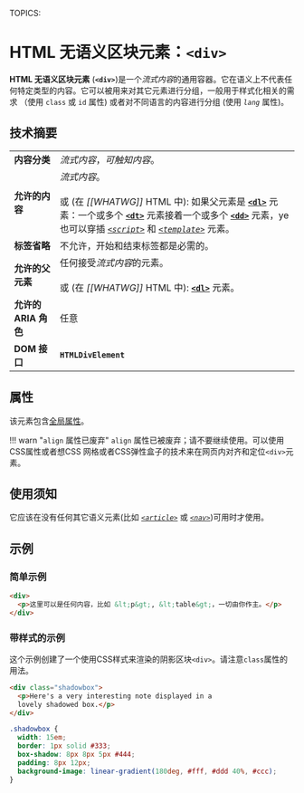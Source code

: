 TOPICS: <div>

# HTML 无语义区块元素：`<div>`

**HTML 无语义区块元素** (**`<div>`**)是一个*流式内容*的通用容器。它在语义上不代表任何特定类型的内容。它可以被用来对其它元素进行分组，一般用于样式化相关的需求
（使用 `class` 或 `id` 属性) 或者对不同语言的内容进行分组 (使用 *`lang`* 属性)。

## 技术摘要

|  |  |
| :-- | :-- |
| **内容分类** | *流式内容*，*可触知内容*。 |
| **允许的内容** | *流式内容*。 <br><br>或 (在 *[[WHATWG]]* HTML 中): 如果父元素是 **[`<dl>`](/en/webfrontend/<dl>)** 元素：一个或多个 **[`<dt>`](/en/webfrontend/<dt>)** 元素接着一个或多个 **[`<dd>`](/en/webfrontend/<dd>)** 元素，ye 也可以穿插 *[`<script>`](/en/webfrontend/<script>)* 和 *[`<template>`](/en/webfrontend/<template>)* 元素。 |
| **标签省略** | 不允许，开始和结束标签都是必需的。 |
| **允许的父元素** | 任何接受*流式内容*的元素。<br><br>或 (在 *[[WHATWG]]* HTML 中): **[`<dl>`](/en/webfrontend/<dl>)** 元素。 |
| **允许的 ARIA 角色** | 任意 |
| **DOM 接口** | **`HTMLDivElement`** |

## 属性

该元素包含[全局属性](/zh-hans/webfrontend/HTML_Global_Attributes)。

!!! warn "`align` 属性已废弃"
    `align` 属性已被废弃；请不要继续使用。可以使用CSS属性或者想CSS 网格或者CSS弹性盒子的技术来在网页内对齐和定位`<div>`元素。

## 使用须知

它应该在没有任何其它语义元素(比如 *[`<article>`](/zh-hans/webfrontend/<article>)* 或 *[`<nav>`](/zh-hans/webfrontend/<nav>)*)可用时才使用。

## 示例

### 简单示例

```html
<div>
  <p>这里可以是任何内容，比如 &lt;p&gt;, &lt;table&gt;，一切由你作主。</p>
</div>
```

### 带样式的示例

这个示例创建了一个使用CSS样式来渲染的阴影区块`<div>`。请注意`class`属性的用法。

```html
<div class="shadowbox">
  <p>Here's a very interesting note displayed in a
  lovely shadowed box.</p>
</div>
```

```css
.shadowbox {
  width: 15em;
  border: 1px solid #333;
  box-shadow: 8px 8px 5px #444;
  padding: 8px 12px;
  background-image: linear-gradient(180deg, #fff, #ddd 40%, #ccc);
}
```
